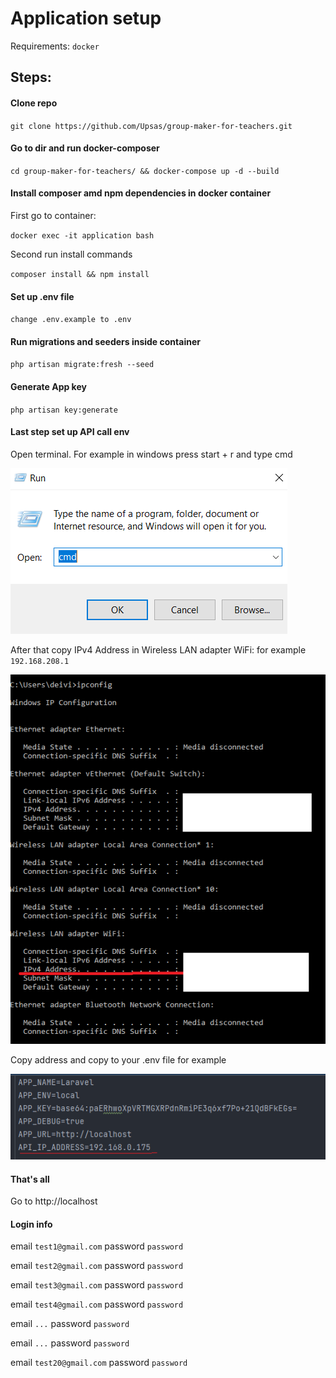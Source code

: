 # Application setup

Requirements: `docker`

## Steps:

#### Clone repo

`git clone https://github.com/Upsas/group-maker-for-teachers.git`

#### Go to dir and run docker-composer

`cd group-maker-for-teachers/ && docker-compose up -d --build`

#### Install composer amd npm dependencies in docker container

First go to container:

`docker exec -it application bash`

Second run install commands

`composer install && npm install`

#### Set up .env file

`change .env.example to .env`


#### Run migrations and seeders inside container

`php artisan migrate:fresh --seed`

#### Generate App key

`php artisan key:generate`


#### Last step set up API call env

Open terminal. For example in windows press start + r and type cmd

![Open cmd](open_cmd.png)

After that copy IPv4 Address in Wireless LAN adapter WiFi:
for example `192.168.208.1`

![Copy address](copy_address.png)

Copy address and copy to your .env file for example

![Copy address](env.png)

#### That's all

Go to http://localhost

#### Login info

email `test1@gmail.com` password `password`

email `test2@gmail.com` password `password`

email `test3@gmail.com` password `password`

email `test4@gmail.com` password `password`

email `...` password `password`

email `...` password `password`

email `test20@gmail.com` password `password`

